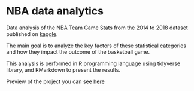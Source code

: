 # NBA data analytics

Data analysis of the NBA Team Game Stats from the 2014 to 2018 dataset published on [kaggle](https://www.kaggle.com/ionaskel/nba-games-stats-from-2014-to-2018).

The main goal is to analyze the key factors of these statistical categories and how they impact the outcome of the basketball game.

This analysis is performed in R programming language using tidyverse library, and RMarkdown to present the results.

Preview of the project you can see [here](https://wizardly-newton-50a47a.netlify.app/)
